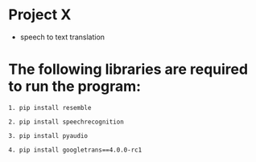 # Project X
- speech to text translation

# The following libraries are required to run the program:
    
    1. pip install resemble

    2. pip install speechrecognition
    
    3. pip install pyaudio
   
    4. pip install googletrans==4.0.0-rc1
   
